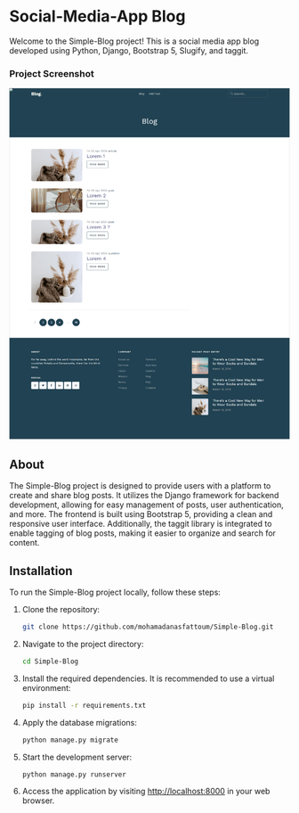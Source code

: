
# Social-Media-App Blog

Welcome to the Simple-Blog project! This is a social media app blog developed using Python, Django, Bootstrap 5, Slugify, and taggit.

### Project Screenshot
![](https://github.com/mohamadanasfattoum/Simple-Blog/blob/main/screencapture.png)


## About

The Simple-Blog project is designed to provide users with a platform to create and share blog posts. It utilizes the Django framework for backend development, allowing for easy management of posts, user authentication, and more. The frontend is built using Bootstrap 5, providing a clean and responsive user interface. Additionally, the taggit library is integrated to enable tagging of blog posts, making it easier to organize and search for content.


## Installation

To run the Simple-Blog project locally, follow these steps:

1. Clone the repository:

   ```bash
   git clone https://github.com/mohamadanasfattoum/Simple-Blog.git
   ```

2. Navigate to the project directory:

   ```bash
   cd Simple-Blog
   ```

3. Install the required dependencies. It is recommended to use a virtual environment:

   ```bash
   pip install -r requirements.txt
   ```

4. Apply the database migrations:

   ```bash
   python manage.py migrate
   ```

5. Start the development server:

   ```bash
   python manage.py runserver
   ```

6. Access the application by visiting [http://localhost:8000](http://localhost:8000) in your web browser.
